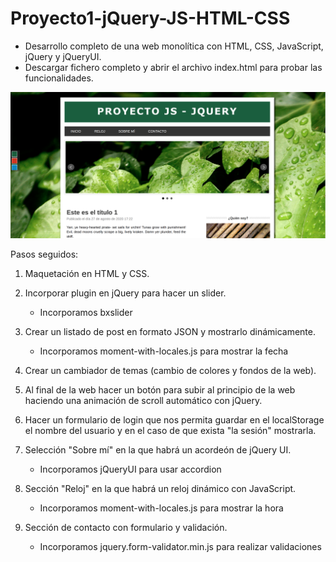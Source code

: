 # Proyecto1-jQuery-JS-HTML-CSS

* Desarrollo completo de una web monolítica con HTML, CSS, JavaScript, jQuery y jQueryUI.
* Descargar fichero completo y abrir el archivo index.html para probar las funcionalidades.

![img](img/1.png)

Pasos seguidos:

1. Maquetación en HTML y CSS.

2. Incorporar plugin en jQuery para hacer un slider.
    * Incorporamos bxslider
    
3. Crear un listado de post en formato JSON y mostrarlo dinámicamente.
    * Incorporamos moment-with-locales.js para mostrar la fecha
    
4. Crear un cambiador de temas (cambio de colores y fondos de la web).

5. Al final de la web hacer un botón para subir al principio de la web haciendo una animación de scroll automático con jQuery.

6. Hacer un formulario de login que nos permita guardar en el localStorage el nombre del usuario y en el caso de que exista "la sesión" mostrarla.

7. Selección "Sobre mí" en la que habrá un acordeón de jQuery UI.
    * Incorporamos jQueryUI para usar accordion 
    
8. Sección "Reloj" en la que habrá un reloj dinámico con JavaScript.
    * Incorporamos moment-with-locales.js para mostrar la hora
    
9. Sección de contacto con formulario y validación.
   * Incorporamos jquery.form-validator.min.js para realizar validaciones
